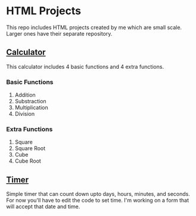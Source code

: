 # HTML Projects

This repo includes HTML projects created by me which are small scale. Larger ones have their separate repository.

## [Calculator](/Calculator)

This calculator includes 4 basic functions and 4 extra functions.

### Basic Functions

1. Addition
2. Substraction
3. Multiplication
4. Division

### Extra Functions

1. Square
2. Square Root
3. Cube
4. Cube Root

## [Timer](/Timer)

Simple timer that can count down upto days, hours, minutes, and seconds.<br>
For now you'll have to edit the code to set time. I'm working on a form that will accept that date and time.
